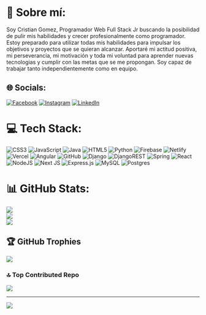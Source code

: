 # 💫 Sobre mí:
Soy Cristian Gomez, Programador Web Full Stack Jr buscando la posibilidad de pulir mis habilidades y crecer profesionalmente como programador. Estoy preparado para utilizar todas mis habilidades para impulsar los objetivos y proyectos que se quieran alcanzar. Aportaré mi actitud positiva, mi perseverancia, mi motivación y toda mi voluntad para aprender nuevas tecnologias y cumplir con las metas que se me propongan. Soy capaz de trabajar tanto independientemente como en equipo. 


## 🌐 Socials:
[![Facebook](https://img.shields.io/badge/Facebook-%231877F2.svg?logo=Facebook&logoColor=white)](https://www.facebook.com/cristian.m.gomez.90) [![Instagram](https://img.shields.io/badge/Instagram-%23E4405F.svg?logo=Instagram&logoColor=white)](https://www.instagram.com/cristian_maxi_gomez/) [![LinkedIn](https://img.shields.io/badge/LinkedIn-%230077B5.svg?logo=linkedin&logoColor=white)](https://www.linkedin.com/in/cristian-gomez-montenegro/) 

# 💻 Tech Stack:
![CSS3](https://img.shields.io/badge/css3-%231572B6.svg?style=flat&logo=css3&logoColor=white) ![JavaScript](https://img.shields.io/badge/javascript-%23323330.svg?style=flat&logo=javascript&logoColor=%23F7DF1E) ![Java](https://img.shields.io/badge/java-%23ED8B00.svg?style=flat&logo=java&logoColor=white) ![HTML5](https://img.shields.io/badge/html5-%23E34F26.svg?style=flat&logo=html5&logoColor=white) ![Python](https://img.shields.io/badge/python-3670A0?style=flat&logo=python&logoColor=ffdd54) ![Firebase](https://img.shields.io/badge/firebase-%23039BE5.svg?style=flat&logo=firebase) ![Netlify](https://img.shields.io/badge/netlify-%23000000.svg?style=flat&logo=netlify&logoColor=#00C7B7) ![Vercel](https://img.shields.io/badge/vercel-%23000000.svg?style=flat&logo=vercel&logoColor=white) ![Angular](https://img.shields.io/badge/angular-%23DD0031.svg?style=flat&logo=angular&logoColor=white) ![GitHub](https://img.shields.io/badge/GitHub-%23121011.svg?style=flat&logo=github&logoColor=white) ![Django](https://img.shields.io/badge/django-%23092E20.svg?style=flat&logo=django&logoColor=white) ![DjangoREST](https://img.shields.io/badge/DJANGO-REST-ff1709?style=flat&logo=django&logoColor=white&color=ff1709&labelColor=gray) ![Spring](https://img.shields.io/badge/spring-%236DB33F.svg?style=flat&logo=spring&logoColor=white) ![React](https://img.shields.io/badge/react-%2320232a.svg?style=flat&logo=react&logoColor=%2361DAFB) ![NodeJS](https://img.shields.io/badge/node.js-6DA55F?style=flat&logo=node.js&logoColor=white) ![Next JS](https://img.shields.io/badge/Next-black?style=flat&logo=next.js&logoColor=white) ![Express.js](https://img.shields.io/badge/express.js-%23404d59.svg?style=flat&logo=express&logoColor=%2361DAFB) ![MySQL](https://img.shields.io/badge/mysql-%2300f.svg?style=flat&logo=mysql&logoColor=white) ![Postgres](https://img.shields.io/badge/postgres-%23316192.svg?style=flat&logo=postgresql&logoColor=white)
# 📊 GitHub Stats:
![](https://github-readme-stats.vercel.app/api?username=Cristian-Maxi&theme=ayu-mirage&hide_border=false&include_all_commits=false&count_private=false)<br/>
![](https://github-readme-streak-stats.herokuapp.com/?user=Cristian-Maxi&theme=ayu-mirage&hide_border=false)<br/>
![](https://github-readme-stats.vercel.app/api/top-langs/?username=Cristian-Maxi&theme=ayu-mirage&hide_border=false&include_all_commits=false&count_private=false&layout=compact)

## 🏆 GitHub Trophies
![](https://github-profile-trophy.vercel.app/?username=Cristian-Maxi&theme=radical&no-frame=false&no-bg=true&margin-w=4)

### 🔝 Top Contributed Repo
![](https://github-contributor-stats.vercel.app/api?username=Cristian-Maxi&limit=5&theme=dracula&combine_all_yearly_contributions=true)

---
[![](https://visitcount.itsvg.in/api?id=Cristian-Maxi&icon=0&color=1)](https://visitcount.itsvg.in)

<!-- Proudly created with GPRM ( https://gprm.itsvg.in ) -->
